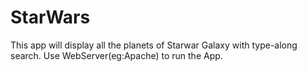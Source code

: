 # StarWars
This app will display all the planets of Starwar Galaxy with type-along search.
Use WebServer(eg:Apache) to run the App.
